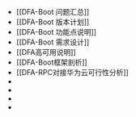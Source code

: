 - [[DFA-Boot 问题汇总]]
- [[DFA-Boot 版本计划]]
- [[DFA-Boot 功能点说明]]
- [[DFA-Boot 需求设计]]
- [[DFA高可用说明]]
- [[DFA-Boot框架剖析]]
- [[DFA-RPC对接华为云可行性分析]]
-
-
-
-